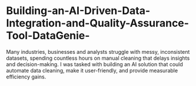 # Building-an-AI-Driven-Data-Integration-and-Quality-Assurance-Tool-DataGenie-
Many industries, businesses and analysts struggle with messy, inconsistent datasets, spending countless hours on manual cleaning that delays insights and decision-making. I was tasked with building an AI solution that could automate data cleaning, make it user-friendly, and provide measurable efficiency gains.
